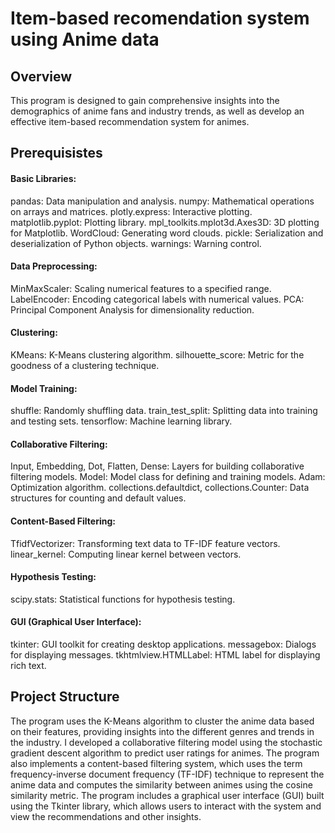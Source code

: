 # Item-based recomendation system using Anime data 

## Overview
This program is designed to gain comprehensive insights into the demographics of anime fans and industry trends, as well as develop an effective item-based recommendation system for animes.

## Prerequisistes
#### Basic Libraries:

pandas: Data manipulation and analysis.
numpy: Mathematical operations on arrays and matrices.
plotly.express: Interactive plotting.
matplotlib.pyplot: Plotting library.
mpl_toolkits.mplot3d.Axes3D: 3D plotting for Matplotlib.
WordCloud: Generating word clouds.
pickle: Serialization and deserialization of Python objects.
warnings: Warning control.

#### Data Preprocessing:
MinMaxScaler: Scaling numerical features to a specified range.
LabelEncoder: Encoding categorical labels with numerical values.
PCA: Principal Component Analysis for dimensionality reduction.

#### Clustering:
KMeans: K-Means clustering algorithm.
silhouette_score: Metric for the goodness of a clustering technique.

#### Model Training:
shuffle: Randomly shuffling data.
train_test_split: Splitting data into training and testing sets.
tensorflow: Machine learning library.

#### Collaborative Filtering:
Input, Embedding, Dot, Flatten, Dense: Layers for building collaborative filtering models.
Model: Model class for defining and training models.
Adam: Optimization algorithm.
collections.defaultdict, collections.Counter: Data structures for counting and default values.

#### Content-Based Filtering:
TfidfVectorizer: Transforming text data to TF-IDF feature vectors.
linear_kernel: Computing linear kernel between vectors.

#### Hypothesis Testing:
scipy.stats: Statistical functions for hypothesis testing.

#### GUI (Graphical User Interface):
tkinter: GUI toolkit for creating desktop applications.
messagebox: Dialogs for displaying messages.
tkhtmlview.HTMLLabel: HTML label for displaying rich text.

## Project Structure
The program uses the K-Means algorithm to cluster the anime data based on their features, providing insights into the different genres and trends in the industry. I developed a collaborative filtering model using the stochastic gradient descent algorithm to predict user ratings for animes. The program also implements a content-based filtering system, which uses the term frequency-inverse document frequency (TF-IDF) technique to represent the anime data and computes the similarity between animes using the cosine similarity metric. The program includes a graphical user interface (GUI) built using the Tkinter library, which allows users to interact with the system and view the recommendations and other insights.
